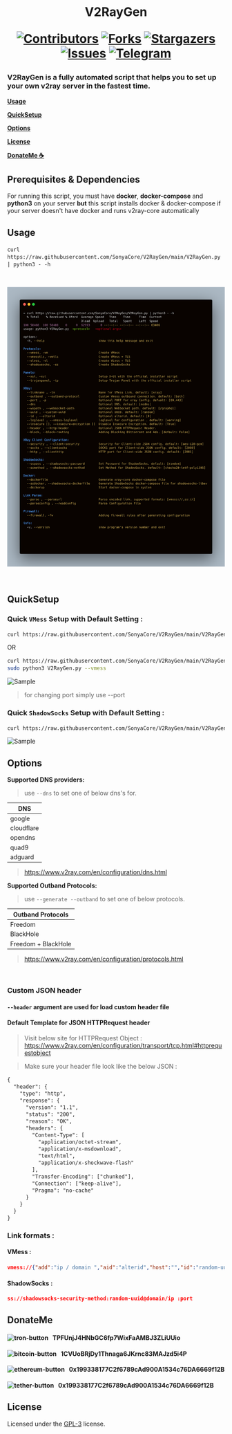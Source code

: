 <h1 align="center"> V2RayGen

[![Contributors][contributors-shield]][contributors-url]
[![Forks][forks-shield]][forks-url]
[![Stargazers][stars-shield]][stars-url]
[![Issues][issues-shield]][issues-url]
[![Telegram][telegram-shield]][telegram-url]
</h1>

<h3>
V2RayGen is a fully automated script that helps you to set up your own v2ray server in the fastest time.

</h3>

  [**Usage**](#usage)
  
  [**QuickSetup**](#quicksetup)
  
  [**Options**](#options)
  
  [**License**](#license)
  
  [**DonateMe ☕**](#donateme)

## **Prerequisites & Dependencies**
For running this script, you must have **docker**, **docker-compose** and **python3** on your server **but** this script installs docker & docker-compose if your server doesn't have docker and runs v2ray-core automatically

## **Usage**

`curl https://raw.githubusercontent.com/SonyaCore/V2RayGen/main/V2RayGen.py | python3 - -h`

<br>

![Sample](contents/content1.png)

<br>


## **QuickSetup**

### **Quick `VMess` Setup with Default Setting** :

```bash
curl https://raw.githubusercontent.com/SonyaCore/V2RayGen/main/V2RayGen.py | sudo python3 - --vmess
```
OR

```bash
curl https://raw.githubusercontent.com/SonyaCore/V2RayGen/main/V2RayGen.py --output V2RayGen.py
sudo python3 V2RayGen.py --vmess
```

![Sample](contents/content3.png)

> for changing port simply use --port <int>

### **Quick `ShadowSocks` Setup with Default Setting** :

```bash
curl https://raw.githubusercontent.com/SonyaCore/V2RayGen/main/V2RayGen.py | sudo python3 - --shadowsocks
```

![Sample](contents/content4.png)


## **Options**

**Supported DNS providers:**
> use `--dns` to set one of below dns's for.

|DNS                |
|-------------------|
|google             |
|cloudflare         |
|opendns            |
|quad9              |
|adguard            |

> https://www.v2ray.com/en/configuration/dns.html


**Supported Outband Protocols:**
> use `--generate --outband` to set one of below protocols.

|Outband  Protocols |
|-------------------|
|Freedom|           |
|BlackHole          |
|Freedom + BlackHole|

> https://www.v2ray.com/en/configuration/protocols.html

 <br>

### **Custom JSON header**

#### `--header` argument are used for load custom header file 

#### **Default Template for JSON HTTPRequest header**

> Visit below site for HTTPRequest Object :
 https://www.v2ray.com/en/configuration/transport/tcp.html#httprequestobject

> Make sure your header file look like the below JSON :
```
{
  "header": {
    "type": "http",
    "response": {
      "version": "1.1",
      "status": "200",
      "reason": "OK",
      "headers": {
        "Content-Type": [
          "application/octet-stream",
          "application/x-msdownload",
          "text/html",
          "application/x-shockwave-flash"
        ],
        "Transfer-Encoding": ["chunked"],
        "Connection": ["keep-alive"],
        "Pragma": "no-cache"
      }
    }
  }
}
```
### Link formats : 
#### VMess :
```json
vmess://{"add":"ip / domain ","aid":"alterid","host":"","id":"random-uuid","net":"ws","path":"websocket-path","port":"80","ps":"linkname","tls":"","type":"none","v":"2" }
```
#### ShadowSocks :
```json
ss://shadowsocks-security-method:random-uuid@domain/ip :port
```
## DonateMe
#### ![tron-button] &nbsp; TPFUnjJ4HNbGC6fp7WixFaAMBJ3ZLiUUio
#### ![bitcoin-button] &nbsp; 1CVUoBRjDy1Thnaga6JKrnc83MAJzd5i4P
#### ![ethereum-button] &nbsp; 0x199338177C2f6789cAd900A1534c76DA6669f12B
#### ![tether-button] &nbsp; 0x199338177C2f6789cAd900A1534c76DA6669f12B

## License
Licensed under the [GPL-3][LICENSE] license.

<!-- MARKDOWN LINKS & IMAGES -->
<!-- https://www.markdownguide.org/basic-syntax/#reference-style-links -->

[tron-button]: https://img.shields.io/badge/Tron-ff69b4
[tether-button]: https://img.shields.io/badge/Tether-purple
[bitcoin-button]: https://img.shields.io/badge/Bitcoin-orange
[ethereum-button]: https://img.shields.io/badge/Ethereum-blue
[contributors-shield]: https://img.shields.io/github/contributors/SonyaCore/V2RayGen?style=flat
[contributors-url]: https://github.com/SonyaCore/V2RayGen/graphs/contributors
[forks-shield]: https://img.shields.io/github/forks/SonyaCore/V2RayGen?style=flat
[forks-url]: https://github.com/SonyaCore/V2RayGen/network/members
[stars-shield]: https://img.shields.io/github/stars/SonyaCore/V2RayGen?style=flat
[stars-url]: https://github.com/SonyaCore/V2RayGen/stargazers
[issues-shield]: https://img.shields.io/github/issues/SonyaCore/V2RayGen?style=flat
[issues-url]: https://github.com/SonyaCore/V2RayGen/issues
[telegram-shield]: https://img.shields.io/badge/Telegram-blue.svg?style=flat&logo=telegram
[telegram-url]: https://t.me/ReiNotes
[LICENSE]: LICENCE
